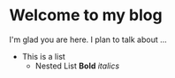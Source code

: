 # Welcome to my blog

I'm glad you are here. I plan to talk about ...
- This is a list
  - Nested List
**Bold**
_italics_
